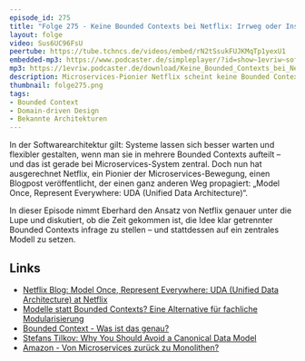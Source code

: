 ```yaml
---
episode_id: 275
title: "Folge 275 - Keine Bounded Contexts bei Netflix: Irrweg oder Inspiration?"
layout: folge
video: Sus6UC96FsU
peertube: https://tube.tchncs.de/videos/embed/rN2tSsukFUJKMqTp1yexU1
embedded-mp3: https://www.podcaster.de/simpleplayer/?id=show~1evriw~software-architektur-im-stream~pod-f3fb32bfc62cbf54c7e7541429&v=1755872707
mp3: https://1evriw.podcaster.de/download/Keine_Bounded_Contexts_bei_Netflix_Irrweg_oder_Inspiration.mp3
description: Microservices-Pionier Netflix scheint keine Bounded Contexts mehr zu nutzen - warum?
thumbnail: folge275.png
tags:
- Bounded Context
- Domain-driven Design
- Bekannte Architekturen
---
```


In der Softwarearchitektur gilt: Systeme lassen sich besser warten und
flexibler gestalten, wenn man sie in mehrere Bounded Contexts aufteilt
– und das ist gerade bei Microservices-System zentral. Doch nun hat
ausgerechnet Netflix, ein Pionier der Microservices-Bewegung, einen
Blogpost veröffentlicht, der einen ganz anderen Weg propagiert: „Model
Once, Represent Everywhere: UDA (Unified Data Architecture)“.

In dieser Episode nimmt Eberhard den Ansatz von Netflix genauer unter
die Lupe und diskutiert, ob die Zeit gekommen ist, die Idee klar
getrennter Bounded Contexts infrage zu stellen – und stattdessen auf
ein zentrales Modell zu setzen.

## Links

* [Netflix Blog: Model Once, Represent Everywhere: UDA (Unified Data Architecture) at Netflix](https://netflixtechblog.com/uda-unified-data-architecture-6a6aee261d8d)
* [Modelle statt Bounded Contexts? Eine Alternative für fachliche
  Modularisierung](/2025/04/25/folge261.html)
* [Bounded Context - Was ist das genau?](/2024/06/14/episode220.html)
* [Stefans Tilkov: Why You Should Avoid a Canonical Data Model](https://www.innoq.com/en/blog/2015/03/thoughts-on-a-canonical-data-model/)
* [Amazon - Von Microservices zurück zu Monolithen?](/2023/05/19/folge165.html)
